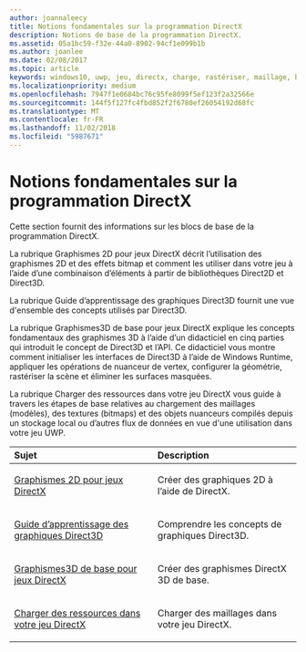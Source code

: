 ```yaml
---
author: joannaleecy
title: Notions fondamentales sur la programmation DirectX
description: Notions de base de la programmation DirectX.
ms.assetid: 05a1bc59-f32e-44a0-8902-94cf1e099b1b
ms.author: joanlee
ms.date: 02/08/2017
ms.topic: article
keywords: windows10, uwp, jeu, directx, charge, rastériser, maillage, bitmap, 2D, 3D
ms.localizationpriority: medium
ms.openlocfilehash: 7947f1e0684bc76c95fe8099f5ef123f2a32566e
ms.sourcegitcommit: 144f5f127fc4fbd852f2f6780ef26054192d68fc
ms.translationtype: MT
ms.contentlocale: fr-FR
ms.lasthandoff: 11/02/2018
ms.locfileid: "5987671"
---
```

# <a name="fundamentals-of-directx-programming"></a>Notions fondamentales sur la programmation DirectX

Cette section fournit des informations sur les blocs de base de la programmation DirectX.

La rubrique Graphismes 2D pour jeux DirectX décrit l’utilisation des graphismes 2D et des effets bitmap et comment les utiliser dans votre jeu à l’aide d’une combinaison d’éléments à partir de bibliothèques Direct2D et Direct3D.

La rubrique Guide d’apprentissage des graphiques Direct3D fournit une vue d'ensemble des concepts utilisés par Direct3D.

La rubrique Graphismes3D de base pour jeux DirectX explique les concepts fondamentaux des graphismes 3D à l’aide d’un didacticiel en cinq parties qui introduit le concept de Direct3D et l’API. Ce didacticiel vous montre comment initialiser les interfaces de Direct3D à l’aide de Windows Runtime, appliquer les opérations de nuanceur de vertex, configurer la géométrie, rastériser la scène et éliminer les surfaces masquées.

La rubrique Charger des ressources dans votre jeu DirectX vous guide à travers les étapes de base relatives au chargement des maillages (modèles), des textures (bitmaps) et des objets nuanceurs compilés depuis un stockage local ou d’autres flux de données en vue d'une utilisation dans votre jeu UWP.

<table>
<colgroup>
<col width="50%" />
<col width="50%" />
</colgroup>
<thead>
<tr class="header">
<th align="left">Sujet</th>
<th align="left">Description</th>
</tr>
</thead>
<tbody>
<tr class="odd">
<td align="left"><p><a href="working-with-2d-graphics-in-your-directx-game.md">Graphismes 2D pour jeux DirectX</a></p></td>
<td align="left"><p>Créer des graphiques 2D à l’aide de DirectX.</p></td>
</tr>
<tr class="even">
<td align="left"><p><a href="https://msdn.microsoft.com/windows/uwp/graphics-concepts/index">Guide d’apprentissage des graphiques Direct3D</a></p></td>
<td align="left"><p>Comprendre les concepts de graphiques Direct3D.</p></td>
</tr>
<tr class="odd">
<td align="left"><p><a href="an-introduction-to-3d-graphics-with-directx.md">Graphismes3D de base pour jeux DirectX</a></p></td>
<td align="left"><p>Créer des graphismes DirectX 3D de base.</p></td>
</tr>
<tr class="even">
<td align="left"><p><a href="load-a-game-asset.md">Charger des ressources dans votre jeu DirectX</a></p></td>
<td align="left"><p>Charger des maillages dans votre jeu DirectX.</p></td>
</tr>
</tbody>
</table>